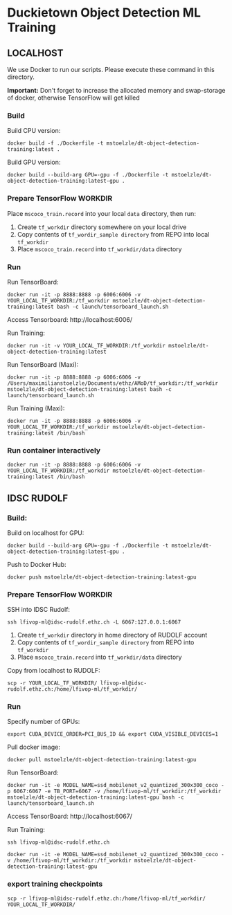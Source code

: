# Duckietown Object Detection ML Training
## LOCALHOST
We use Docker to run our scripts. Please execute these command in this directory.

**Important:** Don't forget to increase the allocated memory and swap-storage of docker, otherwise TensorFlow will get killed
### Build
Build CPU version:

`docker build -f ./Dockerfile -t mstoelzle/dt-object-detection-training:latest .`

Build GPU version:

`docker build --build-arg GPU=-gpu -f ./Dockerfile -t mstoelzle/dt-object-detection-training:latest-gpu .`

### Prepare TensorFlow WORKDIR
Place `mscoco_train.record` into your local `data` directory, then run:

1. Create `tf_workdir` directory somewhere on your local drive
2. Copy contents of `tf_wordir_sample directory` from REPO into local `tf_workdir`
3. Place `mscoco_train.record` into `tf_workdir/data` directory

### Run

Run TensorBoard:

`docker run -it -p 8888:8888 -p 6006:6006 -v YOUR_LOCAL_TF_WORKDIR:/tf_workdir mstoelzle/dt-object-detection-training:latest bash -c launch/tensorboard_launch.sh`

Access Tensorboard: http://localhost:6006/

Run Training:

`docker run -it -v YOUR_LOCAL_TF_WORKDIR:/tf_workdir mstoelzle/dt-object-detection-training:latest`

Run TensorBoard (Maxi):

`docker run -it -p 8888:8888 -p 6006:6006 -v /Users/maximilianstoelzle/Documents/ethz/AMoD/tf_workdir:/tf_workdir mstoelzle/dt-object-detection-training:latest bash -c launch/tensorboard_launch.sh`

Run Training (Maxi):

`docker run -it -p 8888:8888 -p 6006:6006 -v YOUR_LOCAL_TF_WORKDIR:/tf_workdir mstoelzle/dt-object-detection-training:latest /bin/bash`

### Run container interactively
`docker run -it -p 8888:8888 -p 6006:6006 -v YOUR_LOCAL_TF_WORKDIR:/tf_workdir mstoelzle/dt-object-detection-training:latest /bin/bash`

## IDSC RUDOLF
### Build:
Build on localhost for GPU:

`docker build --build-arg GPU=-gpu -f ./Dockerfile -t mstoelzle/dt-object-detection-training:latest-gpu .`

Push to Docker Hub:

`docker push mstoelzle/dt-object-detection-training:latest-gpu`

### Prepare TensorFlow WORKDIR

SSH into IDSC Rudolf:

`ssh lfivop-ml@idsc-rudolf.ethz.ch -L 6067:127.0.0.1:6067`

1. Create `tf_workdir` directory in home directory of RUDOLF account
2. Copy contents of `tf_wordir_sample directory` from REPO into  `tf_workdir`
3. Place `mscoco_train.record` into `tf_workdir/data` directory

Copy from localhost to RUDOLF:

`scp -r YOUR_LOCAL_TF_WORKDIR/ lfivop-ml@idsc-rudolf.ethz.ch:/home/lfivop-ml/tf_workdir/`

### Run

Specify number of GPUs:

`export CUDA_DEVICE_ORDER=PCI_BUS_ID && export CUDA_VISIBLE_DEVICES=1`

Pull docker image:

`docker pull mstoelzle/dt-object-detection-training:latest-gpu`

Run TensorBoard:

`docker run -it -e MODEL_NAME=ssd_mobilenet_v2_quantized_300x300_coco -p 6067:6067 -e TB_PORT=6067 -v /home/lfivop-ml/tf_workdir:/tf_workdir mstoelzle/dt-object-detection-training:latest-gpu bash -c launch/tensorboard_launch.sh`

Access TensorBoard: http://localhost:6067/

Run Training:

`ssh lfivop-ml@idsc-rudolf.ethz.ch`

`docker run -it -e MODEL_NAME=ssd_mobilenet_v2_quantized_300x300_coco -v /home/lfivop-ml/tf_workdir:/tf_workdir mstoelzle/dt-object-detection-training:latest-gpu`

### export training checkpoints

`scp -r lfivop-ml@idsc-rudolf.ethz.ch:/home/lfivop-ml/tf_workdir/ YOUR_LOCAL_TF_WORKDIR/`